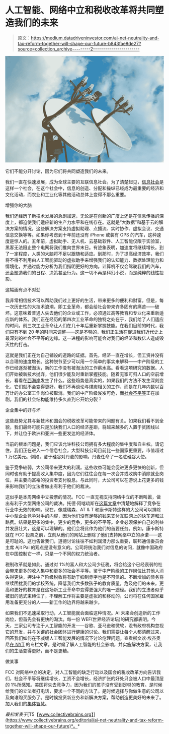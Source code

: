 # 人工智能、网络中立和税收改革将共同塑造我们的未来

> 原文：<https://medium.datadriveninvestor.com/ai-net-neutrality-and-tax-reform-together-will-shape-our-future-b843fae8de27?source=collection_archive---------2----------------------->

![](img/a831f60522524b0d060f024991ee63b1.png)

它们不能分开讨论，因为它们将共同塑造我们的未来。

我们一直在快速发展，成为全球主要的互联信息社会。为了清楚起见，[信息社会](http://whatis.techtarget.com/definition/Information-Society)是这样一个社会，在这个社会中，信息的创造、分配和操纵已经成为最重要的经济和文化活动，而农业和工业化等其他活动总体上变得不那么重要。

增强你的大脑

我们还经历了新技术发展的急剧加速，无论是在创新的广度上还是在信息传播的深度上，都迫使我们适应新的生产力水平和在线存在。这就是“大数据”和基于云的解决方案的情况，这些解决方案支持虚拟助理、点播流、实时协作、虚拟会议、交通信息交换等等。如果你考虑到十年前还没有 iPhone 或装有 GPS 的汽车，这种速度是惊人的。五年前，虚拟助手、无人机、云基础软件、人工智能仅限于实验室，黑客无法阻止整个电网将我们推向世界末日。有迹象表明，加速度将继续增长。到了一定程度，人类的大脑将不足以跟随和适应。到那时，为了提高经济效率，我们将不得不利用由人工智能驱动的虚拟助手来增强我们的认知能力、数据处理能力和情境化，并通过能力分析为我们指明更好的方向。计算机不仅会驾驶我们的汽车，还会塑造我们的日程、决策甚至行为。这一切不再是科幻小说，而是纯粹的线性投影。

这幅画有点不对劲

我非常相信技术可以帮助我们过上更好的生活，带来更多的便利和财富。但是，每一次历史性的大技术浪潮，即工业革命，都会给社会带来许多固有的痛苦——破坏。这意味着普通人失去他们的企业或工作，必须通过高等教育和专业化来重新适应新的体系。我们正在经历的第四次工业革命的独特之处在于，我们给了人们适应的时间。前三次工业革命让人们在几十年后重新掌握技能。在我们目前的时代，我们只有不到 20 年的时间来调整——这是不够的，我们正生活在促进我们近代史上最深刻的社会不平等的边缘。这一进程的影响可能会对我们的经济和数亿人造成毁灭性的打击。

这就是我们正在为自己铺设的道路的证据。首先，经济一直在增长，但工资并没有以合理的速度增长。这种脱节至少可以用一个简单的事实来解释——中产阶级的工作已经逐渐被淘汰，新的工作没有被淘汰的工作薪水高。看看这项研究的数据。人们开始被新技术抛弃，他们很少能及时重新掌握技能。随着无家可归人口的空前增长，看看在[西海岸](https://www.usnews.com/news/best-states/washington/articles/2017-11-06/homeless-explosion-on-west-coast-pushing-cities-to-the-brink)发生了什么。这些趋势是真实的，如果我们的方法不发生深刻变化，它们就不会变得更好。我们不再谈论与煤炭相关的工作，而是在几年内数以百万计的办公室工作岗位被取消。我们的中产阶级岌岌可危，而[社会不平等](https://ourworldindata.org/income-inequality/)正在加剧。我们的社会结构能维持多久直到它开始分裂？

企业集中的好与坏

这些趋势尤其与新技术和国会的税收改革可能带来的问题有关。如果我们看不到全貌，我们最终可能只是加快我们人口的经济差距，将越来越多的人置于贫困线以下，并让位于欧洲和亚洲一些更发达的经济体。

当前的根本问题是，我们应该允许科技公司拥有多大程度的集中度和自主权。请记住，我们正在进入一个信息社会，大型科技公司目前比一些国家更重要，市值超过 1 万亿美元。例如，鉴于硅谷对丹麦的影响，丹麦任命了一名驻硅谷大使。

鉴于竞争较弱，大公司带来更大的利润。这些收益可能会促进更多更快的创新，但同时也有助于提高收入集中度，因为它们往往会在每一次合并或收购中消除就业岗位，并主要向富裕的投资者支付股息。与此同时，大公司可以在游说上花更多的钱来影响我们的立法者做出有利于他们的裁决。

这似乎是本周网络中立投票的情况。FCC 一直无视支持网络中立的不断叫嚣，做出有利于大型网络公司的裁决。托德·阿喀琉斯在[这篇文章](https://www.linkedin.com/pulse/net-neutrality-new-tires-rusted-old-car-todd-achilles/)中清楚地解释了竞争在行业中无效的影响。现在，像威瑞森、AT & T 和康卡斯特这样的大公司可以排除中小型企业竞争对手的内容，因为他们没有足够的钱来支付互联网上的快车道和过路费。结果是更多的集中，更少的竞争，更多的不平等。企业必须保护自己的利益并发展壮大，这是可以理解的。他们会将此作为他们的首要任务。例如，康卡斯特就在 FCC 投票之前，立刻从他们的网站上删除了他们支持网络中立的承诺——这是可耻的。这也告诉我们，道德讨论往往不如利润潜力那么重要，联邦通信委员会主席 Ajit Pai 的观点是没有意义的。公司将统治我们对信息的访问，就像中国政府在中国控制它一样，只是一个不同的权力统治者。

税制改革就是如此。通过对 1%的富人和大公司少征税，将会给这个已经衰弱的社会带来更多的收入集中和更多的社会不平等。鉴于中产阶级的工作岗位比其他人消失得更快，押注中产阶级税收将有助于抑制赤字也是不可信的。不断增加的债务将继续困扰我们的学校系统，降低我们大多数孩子的教育质量，危及他们的未来。更高和更好的教育是在这场新工业革命中变得更强大的唯一途径。我们的立法者似乎被旧的范式束缚住了，不理解工作将主要是虚拟的和移动的，公司将在任何国家雇用准备更充分的人——新工作的边界将越来越少。

如果我们不迅速采取行动，人工智能就会面临这种情况。AI 未来会创造新的工作岗位，但首先会有更快的淘汰。每一份 WEF(世界经济论坛)的研究都表明。今天，三家公司专注于人工智能的开发——谷歌、亚马逊和微软，没有政府机构忽视它的开发，并与关键的社会团体进行健康的讨论。我们需要让每个人都清醒过来，回答我们如何在不减缓人工智能发展的情况下讨论伦理问题。查看柳文欢·埃齐奥尼[在 NYT](https://www.nytimes.com/2017/09/01/opinion/artificial-intelligence-regulations-rules.html) 的专栏文章。是时候了解人工智能的社会影响，并实施解决方案，让我们的生活变得更好，而不是更糟。

做某事

FCC 对网络中立的决定，对人工智能的缺乏行动以及国会的税收改革方向告诉我们，社会不平等将继续增长，工资不会增长，经济扩张的好处只会被人口中最顶层的 1%所感知。美国将失去竞争力，因为我们的孩子没有受到足够的教育。是时候给我们的立法者打电话，要求一个不同的方法了。是时候选择与你做生意的公司以及向谁购买服务了。是时候投资新业务和新解决方案，帮助创造更美好的未来了。加入我们的[集体智慧](http://www.collectivebrains.org/)。

*最初发表于*[T5【www.collectivebrains.org】](https://www.collectivebrains.org/editorial/ai-net-neutrality-and-tax-reform-together-will-shape-our-future)*。*